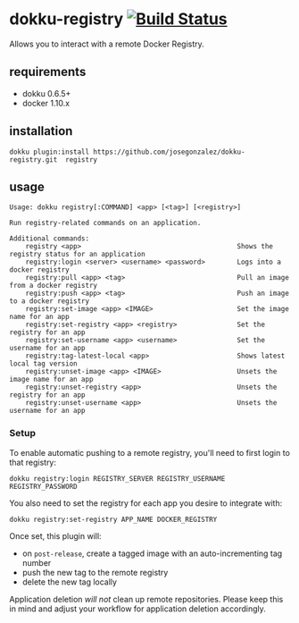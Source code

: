 # dokku-registry [![Build Status](https://travis-ci.org/josegonzalez/dokku-registry.svg?branch=master)](https://travis-ci.org/josegonzalez/dokku-registry)

Allows you to interact with a remote Docker Registry.

## requirements

- dokku 0.6.5+
- docker 1.10.x

## installation

```shell
dokku plugin:install https://github.com/josegonzalez/dokku-registry.git  registry
```

## usage

```
Usage: dokku registry[:COMMAND] <app> [<tag>] [<registry>]

Run registry-related commands on an application.

Additional commands:
    registry <app>                                       Shows the registry status for an application
    registry:login <server> <username> <password>        Logs into a docker registry
    registry:pull <app> <tag>                            Pull an image from a docker registry
    registry:push <app> <tag>                            Push an image to a docker registry
    registry:set-image <app> <IMAGE>                     Set the image name for an app
    registry:set-registry <app> <registry>               Set the registry for an app
    registry:set-username <app> <username>               Set the username for an app
    registry:tag-latest-local <app>                      Shows latest local tag version
    registry:unset-image <app> <IMAGE>                   Unsets the image name for an app
    registry:unset-registry <app>                        Unsets the registry for an app
    registry:unset-username <app>                        Unsets the username for an app
```

### Setup

To enable automatic pushing to a remote registry, you'll need to first login to that registry:

```shell
dokku registry:login REGISTRY_SERVER REGISTRY_USERNAME REGISTRY_PASSWORD
```

You also need to set the registry for each app you desire to integrate with:

```shell
dokku registry:set-registry APP_NAME DOCKER_REGISTRY
```

Once set, this plugin will:

- on `post-release`, create a tagged image with an auto-incrementing tag number
- push the new tag to the remote registry
- delete the new tag locally

Application deletion *will not* clean up remote repositories. Please keep this in mind and adjust your workflow for application deletion accordingly.

